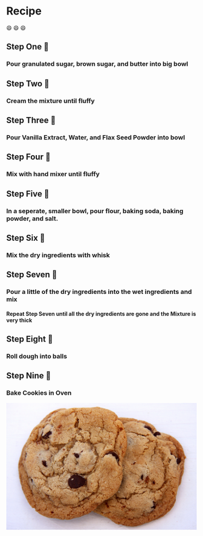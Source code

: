 # Recipe
:smile: :smile: :smile:

## Step One :cookie:
### Pour granulated sugar, brown sugar, and butter into big bowl
## Step Two :cookie:
### Cream the mixture until fluffy
## Step Three :cookie:
### Pour Vanilla Extract, Water, and Flax Seed Powder into bowl
## Step Four :cookie:
### Mix with hand mixer until fluffy
## Step Five :cookie:
### In a seperate, smaller bowl, pour flour, baking soda, baking powder, and salt.
## Step Six :cookie:
### Mix the dry ingredients with whisk
## Step Seven :cookie:
### Pour a little of the dry ingredients into the wet ingredients and mix
#### Repeat Step Seven until all the dry ingredients are gone and the Mixture is very thick
## Step Eight :cookie:
### Roll dough into balls
## Step Nine :cookie:
### Bake Cookies in Oven
![cookieimage](cookie.jpg)
